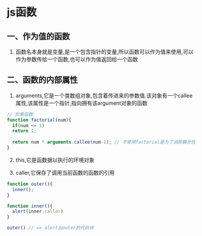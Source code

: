 js函数
======

一、作为值的函数
-----------------

1. 函数名本身就是变量,是一个包含指针的变量,所以函数可以作为值来使用,可以作为参数传给一个函数,也可以作为值返回给一个函数

二、函数的内部属性
-------------------

1. arguments,它是一个类数组对象,包含着传进来的参数值.该对象有一个callee属性,该属性是一个指针,指向拥有该argument对象的函数

```javascript
// 阶乘函数
function factorial(num){
  if(num <= 1)
  return 1;
  
  return num * arguments.callee(num-1); // 不使用factorial是为了消除耦合性
}
```

2. this,它是函数据以执行的环境对象

3. caller,它保存了调用当前函数的函数的引用

```javascript
function outer(){
  inner();
}

function inner(){
  alert(inner.caller)
}

outer() // => alert出outer的代码块
```


  
